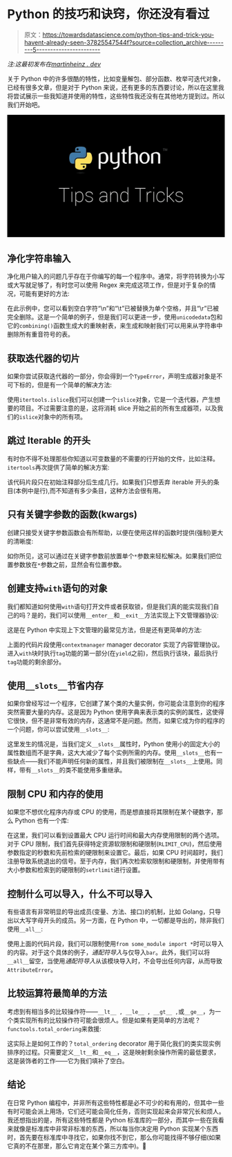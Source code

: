 # Python 的技巧和诀窍，你还没有看过

> 原文：<https://towardsdatascience.com/python-tips-and-trick-you-havent-already-seen-37825547544f?source=collection_archive---------5----------------------->

*注:这最初发布在*[*martinheinz . dev*](https://martinheinz.dev/blog/1)

关于 Python 中的许多很酷的特性，比如变量解包、部分函数、枚举可迭代对象，已经有很多文章，但是对于 Python 来说，还有更多的东西要讨论，所以在这里我将尝试展示一些我知道并使用的特性，这些特性我还没有在其他地方提到过。所以我们开始吧。

![](img/cb8e7f1fdfceb4fd60d10324cdb4773d.png)

## 净化字符串输入

净化用户输入的问题几乎存在于你编写的每一个程序中。通常，将字符转换为小写或大写就足够了，有时您可以使用 Regex 来完成这项工作，但是对于复杂的情况，可能有更好的方法:

在此示例中，您可以看到空白字符“\n”和“\t”已被替换为单个空格，并且“\r”已被完全删除。这是一个简单的例子，但是我们可以更进一步，使用`unicodedata`包和它的`combining()`函数生成大的重映射表，来生成和映射我们可以用来从字符串中删除所有重音符号的表。

## 获取迭代器的切片

如果你尝试获取迭代器的一部分，你会得到一个`TypeError`，声明生成器对象是不可下标的，但是有一个简单的解决方法:

使用`itertools.islice`我们可以创建一个`islice`对象，它是一个迭代器，产生想要的项目。不过需要注意的是，这将消耗 slice 开始之前的所有生成器项，以及我们的`islice`对象中的所有项。

## 跳过 Iterable 的开头

有时你不得不处理那些你知道以可变数量的不需要的行开始的文件，比如注释。`itertools`再次提供了简单的解决方案:

该代码片段只在初始注释部分后生成几行。如果我们只想丢弃 iterable 开头的条目(本例中是行),而不知道有多少条目，这种方法会很有用。

## 只有关键字参数的函数(kwargs)

创建只接受关键字参数函数会有所帮助，以便在使用这样的函数时提供(强制)更大的清晰度:

如你所见，这可以通过在关键字参数前放置单个`*`参数来轻松解决。如果我们把位置参数放在`*`参数之前，显然会有位置参数。

## 创建支持`with`语句的对象

我们都知道如何使用`with`语句打开文件或者获取锁，但是我们真的能实现我们自己的吗？是的，我们可以使用`__enter__`和`__exit__`方法实现上下文管理器协议:

这是在 Python 中实现上下文管理的最常见方法，但是还有更简单的方法:

上面的代码片段使用`contextmanager` manager decorator 实现了内容管理协议。进入`with`块时执行`tag`功能的第一部分(在`yield`之前)，然后执行该块，最后执行`tag`功能的剩余部分。

## 使用`__slots__`节省内存

如果你曾经写过一个程序，它创建了某个类的大量实例，你可能会注意到你的程序突然需要大量的内存。这是因为 Python 使用字典来表示类的实例的属性，这使得它很快，但不是非常有效的内存，这通常不是问题。然而，如果它成为你的程序的一个问题，你可以尝试使用`__slots__`:

这里发生的情况是，当我们定义`__slots__`属性时，Python 使用小的固定大小的属性数组而不是字典，这大大减少了每个实例所需的内存。使用`__slots__`也有一些缺点——我们不能声明任何新的属性，并且我们被限制在`__slots__`上使用。同样，带有`__slots__`的类不能使用多重继承。

## 限制 CPU 和内存的使用

如果您不想优化程序内存或 CPU 的使用，而是想直接将其限制在某个硬数字，那么 Python 也有一个库:

在这里，我们可以看到设置最大 CPU 运行时间和最大内存使用限制的两个选项。对于 CPU 限制，我们首先获得特定资源软限制和硬限制(`RLIMIT_CPU`)，然后使用参数指定的秒数和先前检索的硬限制来设置它。最后，如果 CPU 时间超时，我们注册导致系统退出的信号。至于内存，我们再次检索软限制和硬限制，并使用带有大小参数和检索到的硬限制的`setrlimit`进行设置。

## 控制什么可以导入，什么不可以导入

有些语言有非常明显的导出成员(变量、方法、接口)的机制，比如 Golang，只导出以大写字母开头的成员。另一方面，在 Python 中，一切都是导出的，除非我们使用`__all__`:

使用上面的代码片段，我们可以限制使用`from some_module import *`时可以导入的内容。对于这个具体的例子，*通配符导入*与仅导入`bar`。此外，我们可以将`__all__`留空，当使用*通配符导入*从该模块导入时，不会导出任何内容，从而导致`AttributeError`。

## 比较运算符最简单的方法

考虑到有相当多的比较操作符——`__lt__ , __le__ , __gt__ ,`或`__ge__`，为一个类实现所有的比较操作符可能会很烦人。但是如果有更简单的方法呢？`functools.total_ordering`来救援:

这实际上是如何工作的？`total_ordering` decorator 用于简化我们的类实现实例排序的过程。只需要定义`__lt__`和`__eq__`，这是映射剩余操作所需的最低要求，这是装饰者的工作——它为我们填补了空白。

## 结论

在日常 Python 编程中，并非所有这些特性都是必不可少的和有用的，但其中一些有时可能会派上用场，它们还可能会简化任务，否则实现起来会非常冗长和烦人。我还想指出的是，所有这些特性都是 Python 标准库的一部分，而其中一些在我看来就像是标准库中非常非标准的东西，所以每当你决定用 Python 实现某个东西时，首先要在标准库中寻找它，如果你找不到它，那么你可能找得不够仔细(如果它真的不在那里，那么它肯定在某个第三方库中)。🙂